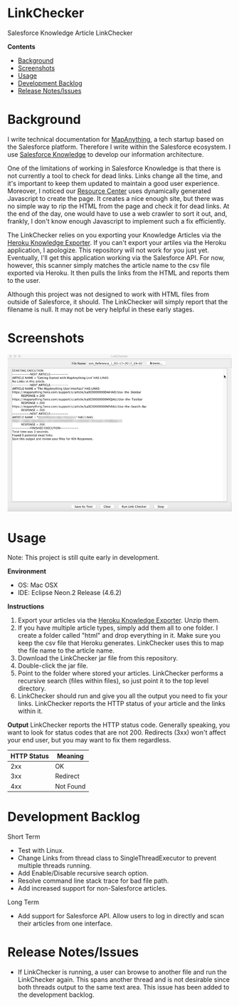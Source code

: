 # LinkChecker
Salesforce Knowledge Article LinkChecker

**Contents**
* [Background](https://github.com/marcf08/LinkChecker#background)
* [Screenshots](https://github.com/marcf08/LinkChecker#screenshots)
* [Usage](https://github.com/marcf08/LinkChecker#usage)
* [Development Backlog](https://github.com/marcf08/LinkChecker#development-backlog)
* [Release Notes/Issues](https://github.com/marcf08/LinkChecker#release-notesissues)

Background
==========
I write technical documentation for [MapAnything](http://mapanything.com/), a tech startup based on the Salesforce platform. Therefore I write
within the Salesforce ecosystem. I use [Salesforce Knowledge](https://www.salesforce.com/products/service-cloud/features/knowledge-base/)
to develop our information architecture. 

One of the limitations of working in Salesforce Knowledge is that there is not currently a tool to check for dead links. Links change all the 
time, and it's important to keep them updated to maintain a good user experience. Moreover, I noticed our 
[Resource Center](https://mapanything.force.com/support/s/) uses dynamically generated Javascript to create the page. It creates
a nice enough site, but there was no simple way to rip the HTML from the page and check it for dead links. At the
end of the day, one would have to use a web crawler to sort it out, and, frankly, I don't know enough Javascript to implement such a fix efficiently.

The LinkChecker relies on you exporting your Knowledge Articles via the [Heroku Knowledge Exporter](https://kbapps2.herokuapp.com/). 
If you can't export your artiles via the Heroku application, I apologize. This repository will not work for you just yet. Eventually,
I'll get this application working via the Salesforce API. For now, however, this scanner simply matches the article name
to the csv file exported via Heroku. It then pulls the links from the HTML and reports them to the user. 

Although this project was not designed to work with HTML files from outside of Salesforce, it should. The LinkChecker will simply
report that the filename is null. It may not be very helpful in these early stages.

Screenshots
===========

![alt text](https://github.com/marcf08/LinkChecker/blob/master/LinkChecker/Output.png?raw=true)

Usage
=====
Note: This project is still quite early in development.

**Environment**
* OS: Mac OSX
* IDE: Eclipse Neon.2 Release (4.6.2)

**Instructions**
1. Export your articles via the [Heroku Knowledge Exporter](https://kbapps2.herokuapp.com/). Unzip them. 
2. If you have multiple article types, simply add them all to one folder. I create a folder called "html" and drop everything in it.
Make sure you keep the csv file that Heroku generates. LinkChecker uses this to map the file name to the article name.
3. Download the LinkChecker jar file from this repository.
4. Double-click the jar file.
5. Point to the folder where stored your articles. LinkChecker performs a recursive search (files within files), so just point it to the top level directory.
6. LinkChecker should run and give you all the output you need to fix your links. LinkChecker reports the HTTP status of your article and the links within it.

**Output**
LinkChecker reports the HTTP status code. Generally speaking, you want to look for status codes that are not 200. Redirects (3xx) won't affect your
end user, but you may want to fix them regardless.

|HTTP Status|Meaning  |
|-----------|---------|
|2xx        |OK       |
|3xx        |Redirect |
|4xx        |Not Found|

Development Backlog
===================
Short Term
* Test with Linux.
* Change Links from thread class to SingleThreadExecutor to prevent multiple threads running.
* Add Enable/Disable recursive search option.
* Resolve command line stack trace for bad file path.
* Add increased support for non-Salesforce articles.

Long Term
* Add support for Salesforce API. Allow users to log in directly and scan their articles from one interface.

Release Notes/Issues
====================
* If LinkChecker is running, a user can browse to another file and run the LinkChecker again. This spans another thread and is not desirable since both threads output to the same text area. This issue has been added to the development backlog.
